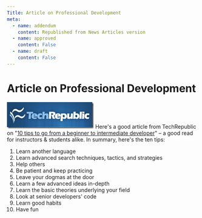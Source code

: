 ```yaml
---
Title: Article on Professional Development
meta:
  - name: addendum
    content: Republished from News Articles version
  - name: approved
    content: False
  - name: draft
    content: False
---
```

# Article on Professional Development

[![image](images/2009/WLW-ArticleonProfessionalDevelopment_81A7-image_3.png "image")](http://techrepublic.com.com/) Here's a good article from TechRepublic on "[10 tips to go from a beginner to intermediate developer](http://blogs.techrepublic.com.com/programming-and-development/?p=1139&amp;tag=nl.e055)" – a good read for instructors & students alike. In summary, here's the ten tips:

1. Learn another language
2. Learn advanced search techniques, tactics, and strategies
3. Help others
4. Be patient and keep practicing
5. Leave your dogmas at the door
6. Learn a few advanced ideas in-depth
7. Learn the basic theories underlying your field
8. Look at senior developers' code
9. Learn good habits
10. Have fun
